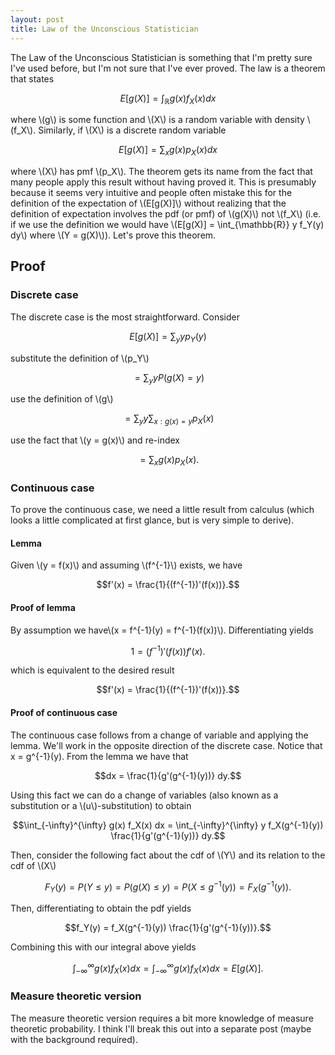 ```yaml
---
layout: post
title: Law of the Unconscious Statistician
---
```


The Law of the Unconscious Statistician is something that I'm pretty sure I've used before, but I'm not sure that I've ever proved. The law is a theorem that states

$$E[g(X)] = \int_{\mathbb{R}} g(x) f_X (x) dx$$

where \\(g\\) is some function and \\(X\\) is a random variable with density \\(f_X\\). Similarly, if \\(X\\) is a discrete random variable 

$$E[g(X)] = \sum_x  g(x) p_X (x) dx$$

where \\(X\\) has pmf \\(p_X\\). The theorem gets its name from the fact that many people apply this result without having proved it. This is presumably because it seems very intuitive and people often mistake this for the definition of the expectation of \\(E[g(X)]\\) without realizing that the definition of expectation involves the pdf (or pmf) of \\(g(X)\\) not \\(f_X\\) (i.e. if we use the definition we would have \\(E[g(X)] = \int_{\mathbb{R}} y f_Y(y) dy\\) where \\(Y = g(X)\\)). Let's prove this theorem.

## Proof

### Discrete case

The discrete case is the most straightforward. Consider

$$ E[g(X)] = \sum_y y p_Y (y)$$

substitute the definition of \\(p_Y\\)

$$ = \sum_y y P(g(X) = y) $$

use the definition of \\(g\\)

$$ = \sum_y y \sum_{x : g(x) = y} p_X (x) $$

use the fact that \\(y = g(x)\\) and re-index 

$$ = \sum_{x} g(x) p_X(x).$$ 


### Continuous case

To prove the continuous case, we need a little result from calculus (which looks a little complicated at first glance, but is very simple to derive).

#### Lemma

Given \\(y = f(x)\\) and assuming \\(f^{-1}\\) exists, we have

$$f'(x) = \frac{1}{(f^{-1})'(f(x))}.$$

#### Proof of lemma

By assumption we have\\(x = f^{-1}(y) = f^{-1}(f(x))\\). Differentiating yields

$$1 = (f^{-1})'(f(x)) f'(x).$$

which is equivalent to the desired result

$$f'(x) = \frac{1}{(f^{-1})'(f(x))}.$$

#### Proof of continuous case

The continuous case follows from a change of variable and applying the lemma. We'll work in the opposite direction of the discrete case. Notice that x = g^{-1}(y). From the lemma we have that

$$dx = \frac{1}{g'(g^{-1}(y))} dy.$$

Using this fact we can do a change of variables (also known as a substitution or a \\(u\\)-substitution) to obtain

$$\int_{-\infty}^{\infty} g(x) f_X(x) dx = \int_{-\infty}^{\infty} y f_X(g^{-1}(y)) \frac{1}{g'(g^{-1}(y))} dy.$$

Then, consider the following fact about the cdf of \\(Y\\) and its relation to the cdf of \\(X\\)

$$F_Y(y) = P(Y \leq y) = P(g(X) \leq y) = P(X \leq g^{-1}(y)) = F_X(g^{-1}(y)).$$

Then, differentiating to obtain the pdf yields

$$f_Y(y) = f_X(g^{-1}(y)) \frac{1}{g'(g^{-1}(y))}.$$

Combining this with our integral above yields

$$\int_{-\infty}^{\infty} g(x) f_X(x) dx = \int_{-\infty}^{\infty} g(x) f_X(x) dx = E[g(X)].$$


### Measure theoretic version

The measure theoretic version requires a bit more knowledge of measure theoretic probability. I think I'll break this out into a separate post (maybe with the background required).
